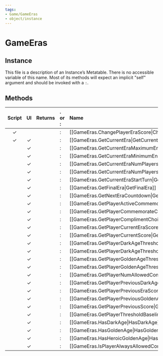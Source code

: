 ```yaml
---
tags:
- Game/GameEras
- object/instance
---
```

# GameEras
## Instance
This file is a description of an Instance’s Metatable. There is no accessible variable of this name. Most of its methods will expect an implicit "self" argument and should be invoked with a `:`.

## Methods
| Script | UI  | Returns | . or : | Name | Arguments |
|:------:|:---:| -------:|:---- |:---- |:--------- |
|✓| ||:|[[GameEras.ChangePlayerEraScore\|ChangePlayerEraScore]]||
|✓|✓||:|[[GameEras.GetCurrentEra\|GetCurrentEra]]||
| |✓||:|[[GameEras.GetCurrentEraMaximumEndTurn\|GetCurrentEraMaximumEndTurn]]||
| |✓||:|[[GameEras.GetCurrentEraMinimumEndTurn\|GetCurrentEraMinimumEndTurn]]||
| |✓||:|[[GameEras.GetCurrentEraNumPlayersAsOrLessAdvanced\|GetCurrentEraNumPlayersAsOrLessAdvanced]]||
| |✓||:|[[GameEras.GetCurrentEraNumPlayersMoreAdvanced\|GetCurrentEraNumPlayersMoreAdvanced]]||
| |✓||:|[[GameEras.GetCurrentEraStartTurn\|GetCurrentEraStartTurn]]||
| |✓||:|[[GameEras.GetFinalEra\|GetFinalEra]]||
| |✓||:|[[GameEras.GetNextEraCountdown\|GetNextEraCountdown]]||
| |✓||:|[[GameEras.GetPlayerActiveCommemorations\|GetPlayerActiveCommemorations]]||
| |✓||:|[[GameEras.GetPlayerCommemorateChoices\|GetPlayerCommemorateChoices]]||
| |✓||:|[[GameEras.GetPlayerComplimentChoices\|GetPlayerComplimentChoices]]||
| |✓||:|[[GameEras.GetPlayerCurrentEraScoreBreakdown\|GetPlayerCurrentEraScoreBreakdown]]||
| |✓||:|[[GameEras.GetPlayerCurrentScore\|GetPlayerCurrentScore]]||
| |✓||:|[[GameEras.GetPlayerDarkAgeThreshold\|GetPlayerDarkAgeThreshold]]||
| |✓||:|[[GameEras.GetPlayerDarkAgeThresholdBreakdown\|GetPlayerDarkAgeThresholdBreakdown]]||
| |✓||:|[[GameEras.GetPlayerGoldenAgeThreshold\|GetPlayerGoldenAgeThreshold]]||
| |✓||:|[[GameEras.GetPlayerGoldenAgeThresholdBreakdown\|GetPlayerGoldenAgeThresholdBreakdown]]||
| |✓||:|[[GameEras.GetPlayerNumAllowedCommemorations\|GetPlayerNumAllowedCommemorations]]||
| |✓||:|[[GameEras.GetPlayerPreviousDarkAgeThreshold\|GetPlayerPreviousDarkAgeThreshold]]||
| |✓||:|[[GameEras.GetPlayerPreviousEraScoreBreakdown\|GetPlayerPreviousEraScoreBreakdown]]||
| |✓||:|[[GameEras.GetPlayerPreviousGoldenAgeThreshold\|GetPlayerPreviousGoldenAgeThreshold]]||
| |✓||:|[[GameEras.GetPlayerPreviousScore\|GetPlayerPreviousScore]]||
| |✓||:|[[GameEras.GetPlayerThresholdBaseline\|GetPlayerThresholdBaseline]]||
| |✓||:|[[GameEras.HasDarkAge\|HasDarkAge]]||
| |✓||:|[[GameEras.HasGoldenAge\|HasGoldenAge]]||
| |✓||:|[[GameEras.HasHeroicGoldenAge\|HasHeroicGoldenAge]]||
| |✓||:|[[GameEras.IsPlayerAlwaysAllowedCommemorationQuest\|IsPlayerAlwaysAllowedCommemorationQuest]]||
